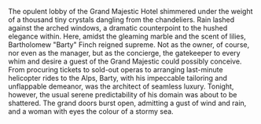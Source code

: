 The opulent lobby of the Grand Majestic Hotel shimmered under the weight of a thousand tiny crystals dangling from the chandeliers.  Rain lashed against the arched windows, a dramatic counterpoint to the hushed elegance within.  Here, amidst the gleaming marble and the scent of lilies,  Bartholomew "Barty" Finch reigned supreme.  Not as the owner, of course, nor even as the manager, but as the concierge, the gatekeeper to every whim and desire a guest of the Grand Majestic could possibly conceive.  From procuring tickets to sold-out operas to arranging last-minute helicopter rides to the Alps, Barty, with his impeccable tailoring and unflappable demeanor, was the architect of seamless luxury.  Tonight, however, the usual serene predictability of his domain was about to be shattered.  The grand doors burst open, admitting a gust of wind and rain, and a woman with eyes the colour of a stormy sea.
